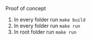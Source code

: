 Proof of concept

1. In every folder run `make build`
2. In every folder run `make run`
3. In root folder run `make run`
